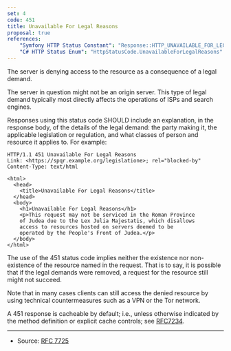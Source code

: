 ```yaml
---
set: 4
code: 451
title: Unavailable For Legal Reasons
proposal: true
references:
    "Symfony HTTP Status Constant": "Response::HTTP_UNAVAILABLE_FOR_LEGAL_REASONS"
    "C# HTTP Status Enum": "HttpStatusCode.UnavailableForLegalReasons"
---
```


The server is denying access to the resource as a consequence of a legal demand.

The server in question might not be an origin server. This type of legal demand typically most directly affects the operations of ISPs and search engines.

Responses using this status code SHOULD include an explanation, in the response body, of the details of the legal demand: the party making it, the applicable legislation or regulation, and what classes of person and resource it applies to. For example:

```
HTTP/1.1 451 Unavailable For Legal Reasons
Link: <https://spqr.example.org/legislatione>; rel="blocked-by"
Content-Type: text/html

<html>
  <head>
    <title>Unavailable For Legal Reasons</title>
  </head>
  <body>
    <h1>Unavailable For Legal Reasons</h1>
    <p>This request may not be serviced in the Roman Province
    of Judea due to the Lex Julia Majestatis, which disallows
    access to resources hosted on servers deemed to be
    operated by the People's Front of Judea.</p>
  </body>
</html>
```

The use of the 451 status code implies neither the existence nor non- existence of the resource named in the request. That is to say, it is possible that if the legal demands were removed, a request for the resource still might not succeed.

Note that in many cases clients can still access the denied resource by using technical countermeasures such as a VPN or the Tor network.

A 451 response is cacheable by default; i.e., unless otherwise indicated by the method definition or explicit cache controls; see [RFC7234][2].

---

* Source: [RFC 7725][1]

[1]: <http://tools.ietf.org/html/rfc7725>
[2]: <https://tools.ietf.org/html/rfc7234>
